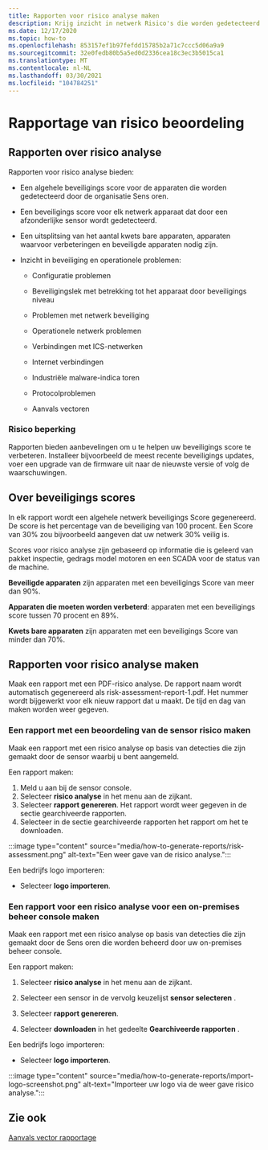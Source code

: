 ```yaml
---
title: Rapporten voor risico analyse maken
description: Krijg inzicht in netwerk Risico's die worden gedetecteerd door afzonderlijke Sens oren of een geaggregeerde weer gave van door alle Sens oren gedetecteerde Risico's.
ms.date: 12/17/2020
ms.topic: how-to
ms.openlocfilehash: 853157ef1b97fefdd15785b2a71c7ccc5d06a9a9
ms.sourcegitcommit: 32e0fedb80b5a5ed0d2336cea18c3ec3b5015ca1
ms.translationtype: MT
ms.contentlocale: nl-NL
ms.lasthandoff: 03/30/2021
ms.locfileid: "104784251"
---
```

# <a name="risk-assessment-reporting"></a>Rapportage van risico beoordeling

## <a name="about-risk-assessment-reports"></a>Rapporten over risico analyse

Rapporten voor risico analyse bieden:

- Een algehele beveiligings score voor de apparaten die worden gedetecteerd door de organisatie Sens oren.

- Een beveiligings score voor elk netwerk apparaat dat door een afzonderlijke sensor wordt gedetecteerd.

- Een uitsplitsing van het aantal kwets bare apparaten, apparaten waarvoor verbeteringen en beveiligde apparaten nodig zijn.

-  Inzicht in beveiliging en operationele problemen:

    - Configuratie problemen

    - Beveiligingslek met betrekking tot het apparaat door beveiligings niveau

    - Problemen met netwerk beveiliging

    - Operationele netwerk problemen

    - Verbindingen met ICS-netwerken

    - Internet verbindingen

    - Industriële malware-indica toren

    - Protocolproblemen

    - Aanvals vectoren

### <a name="risk-mitigation"></a>Risico beperking

Rapporten bieden aanbevelingen om u te helpen uw beveiligings score te verbeteren. Installeer bijvoorbeeld de meest recente beveiligings updates, voer een upgrade van de firmware uit naar de nieuwste versie of volg de waarschuwingen.

## <a name="about-security-scores"></a>Over beveiligings scores

In elk rapport wordt een algehele netwerk beveiligings Score gegenereerd. De score is het percentage van de beveiliging van 100 procent. Een Score van 30% zou bijvoorbeeld aangeven dat uw netwerk 30% veilig is.

Scores voor risico analyse zijn gebaseerd op informatie die is geleerd van pakket inspectie, gedrags model motoren en een SCADA voor de status van de machine.

**Beveiligde apparaten** zijn apparaten met een beveiligings Score van meer dan 90%.

**Apparaten die moeten worden verbeterd**: apparaten met een beveiligings score tussen 70 procent en 89%.

**Kwets bare apparaten** zijn apparaten met een beveiligings Score van minder dan 70%.

## <a name="create-risk-assessment-reports"></a>Rapporten voor risico analyse maken

Maak een rapport met een PDF-risico analyse. De rapport naam wordt automatisch gegenereerd als risk-assessment-report-1.pdf. Het nummer wordt bijgewerkt voor elk nieuw rapport dat u maakt.  De tijd en dag van maken worden weer gegeven.

### <a name="create-a-sensor-risk-assessment-report"></a>Een rapport met een beoordeling van de sensor risico maken

Maak een rapport met een risico analyse op basis van detecties die zijn gemaakt door de sensor waarbij u bent aangemeld.

Een rapport maken:

1. Meld u aan bij de sensor console.
1. Selecteer **risico analyse** in het menu aan de zijkant.
1. Selecteer **rapport genereren**. Het rapport wordt weer gegeven in de sectie gearchiveerde rapporten.
1. Selecteer in de sectie gearchiveerde rapporten het rapport om het te downloaden.

:::image type="content" source="media/how-to-generate-reports/risk-assessment.png" alt-text="Een weer gave van de risico analyse.":::

Een bedrijfs logo importeren:

- Selecteer **logo importeren**.

### <a name="create-an-on-premises-management-console-risk-assessment-report"></a>Een rapport voor een risico analyse voor een on-premises beheer console maken

Maak een rapport met een risico analyse op basis van detecties die zijn gemaakt door de Sens oren die worden beheerd door uw on-premises beheer console. 

Een rapport maken:

1. Selecteer **risico analyse** in het menu aan de zijkant.

2. Selecteer een sensor in de vervolg keuzelijst **sensor selecteren** .

3. Selecteer **rapport genereren**.

4. Selecteer **downloaden** in het gedeelte **Gearchiveerde rapporten** .

Een bedrijfs logo importeren:

- Selecteer **logo importeren**.

:::image type="content" source="media/how-to-generate-reports/import-logo-screenshot.png" alt-text="Importeer uw logo via de weer gave risico analyse.":::

## <a name="see-also"></a>Zie ook

[Aanvals vector rapportage](how-to-create-attack-vector-reports.md)

